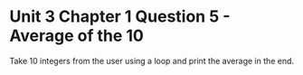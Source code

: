 # Unit 3 Chapter 1 Question 5 - Average of the 10

Take 10 integers from the user using a loop and print the average in the end.